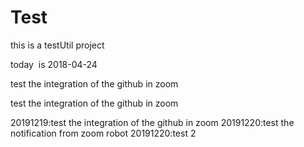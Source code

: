 # Test
this is a testUtil project

today  is 2018-04-24


test the integration of the github in zoom


test the integration of the github in zoom

20191219:test the integration of the github in zoom
20191220:test the notification from zoom robot 
20191220:test 2